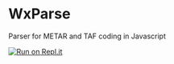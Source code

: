 # WxParse
Parser for METAR and TAF coding in Javascript

[![Run on Repl.it](https://repl.it/badge/github/KienHui/WxParse)](https://repl.it/github/KienHui/WxParse)